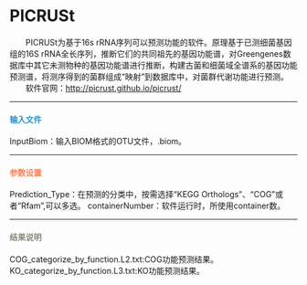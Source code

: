 # PICRUSt
　　PICRUSt为基于16s rRNA序列可以预测功能的软件。原理基于已测细菌基因组的16S rRNA全长序列，推断它们的共同祖先的基因功能谱，对Greengenes数据库中其它未测物种的基因功能谱进行推断，构建古菌和细菌域全谱系的基因功能预测谱，将测序得到的菌群组成“映射”到数据库中，对菌群代谢功能进行预测。
　　软件官网：http://picrust.github.io/picrust/
**** 
#### **<i class="fa fa-dot-circle-o" aria-hidden="true" style="color:#3090C7"></i><span style="color:#3090C7"> 输入文件**
InputBiom：输入BIOM格式的OTU文件，.biom。

****
#### **<i class="fa fa-cog" aria-hidden="true" style="color:#F88158"></i> <span style="color:#F88158">参数设置**
Prediction_Type：在预测的分类中，按需选择“KEGG Orthologs”、“COG”或者“Rfam”,可以多选。
containerNumber：软件运行时，所使用container数。

****
#### **<i class="fa fa-file-text" aria-hidden="true" style="color:#848b79"></i><span style="color:#848b79"> 结果说明**

COG_categorize_by_function.L2.txt:COG功能预测结果。
KO_categorize_by_function.L3.txt:KO功能预测结果。



